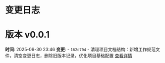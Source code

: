 # 变更日志

# 版本 v0.0.1
**时间**: 2025-09-30 23:46
**变更**: - `162c704` - 清理项目文档结构：新增工作规范文件，清空变更日志，删除旧版本记录，优化项目基础配置
[查看详情](versions/v0.0.1.md)

